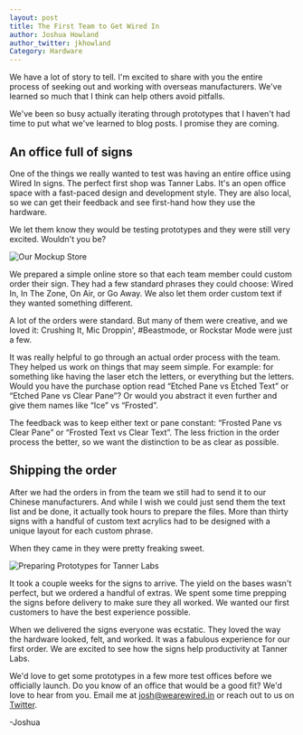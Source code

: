 ```yaml
---
layout: post
title: The First Team to Get Wired In
author: Joshua Howland
author_twitter: jkhowland
Category: Hardware
---
```


We have a lot of story to tell. I'm excited to share with you the entire process of seeking out and working with overseas manufacturers. We've learned so much that I think can help others avoid pitfalls.

We've been so busy actually iterating through prototypes that I haven't had time to put what we've learned to blog posts. I promise they are coming.

## An office full of signs

One of the things we really wanted to test was having an entire office using Wired In signs. The perfect first shop was Tanner Labs. It's an open office space with a fast-paced design and development style. They are also local, so we can get their feedback and see first-hand how they use the hardware.

We let them know they would be testing prototypes and they were still very excited. Wouldn't you be?

![Our Mockup Store]({{site.url}}/assets/mockups_for_test_store.png)

We prepared a simple online store so that each team member could custom order their sign. They had a few standard phrases they could choose: Wired In, In The Zone, On Air, or Go Away. We also let them order custom text if they wanted something different.

A lot of the orders were standard. But many of them were creative, and we loved it: Crushing It, Mic Droppin', #Beastmode, or Rockstar Mode were just a few.

It was really helpful to go through an actual order process with the team. They helped us work on things that may seem simple. For example: for something like having the laser etch the letters, or everything but the letters. Would you have the purchase option read “Etched Pane vs Etched Text” or “Etched Pane vs Clear Pane”? Or would you abstract it even further and give them names like “Ice” vs “Frosted”. 

The feedback was to keep either text or pane constant: “Frosted Pane vs Clear Pane” or “Frosted Text vs Clear Text”. The less friction in the order process the better, so we want the distinction to be as clear as possible. 

## Shipping the order

After we had the orders in from the team we still had to send it to our Chinese manufacturers. And while I wish we could just send them the text list and be done, it actually took hours to prepare the files. More than thirty signs with a handful of custom text acrylics had to be designed with a unique layout for each custom phrase. 

When they came in they were pretty freaking sweet. 

![Preparing Prototypes for Tanner Labs]({{site.url}}/assets/prototype_beta_test_wired_in_signs.jpg)

It took a couple weeks for the signs to arrive. The yield on the bases wasn't perfect, but we ordered a handful of extras. We spent some time prepping the signs before delivery to make sure they all worked. We wanted our first customers to have the best experience possible.

When we delivered the signs everyone was ecstatic. They loved the way the hardware looked, felt, and worked. It was a fabulous experience for our first order. We are excited to see how the signs help productivity at Tanner Labs. 

We'd love to get some prototypes in a few more test offices before we officially launch. Do you know of an office that would be a good fit? We'd love to hear from you. Email me at [josh@wearewired.in](mailto:josh@wearewired.in) or reach out to us on [Twitter](http://twitter.com/wearewiredin).

-Joshua